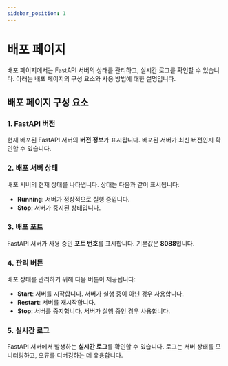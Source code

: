 ```yaml
---
sidebar_position: 1
---
```


# 배포 페이지

배포 페이지에서는 FastAPI 서버의 상태를 관리하고, 실시간 로그를 확인할 수 있습니다. 아래는 배포 페이지의 구성 요소와 사용 방법에 대한 설명입니다.

## 배포 페이지 구성 요소

### 1. FastAPI 버전

현재 배포된 FastAPI 서버의 **버전 정보**가 표시됩니다. 배포된 서버가 최신 버전인지 확인할 수 있습니다.

### 2. 배포 서버 상태

배포 서버의 현재 상태를 나타냅니다. 상태는 다음과 같이 표시됩니다:

- **Running**: 서버가 정상적으로 실행 중입니다.
- **Stop**: 서버가 중지된 상태입니다.

### 3. 배포 포트

FastAPI 서버가 사용 중인 **포트 번호**를 표시합니다. 기본값은 **8088**입니다.

### 4. 관리 버튼

배포 상태를 관리하기 위해 다음 버튼이 제공됩니다:

- **Start**: 서버를 시작합니다. 서버가 실행 중이 아닌 경우 사용합니다.
- **Restart**: 서버를 재시작합니다.
- **Stop**: 서버를 중지합니다. 서버가 실행 중인 경우 사용합니다.

### 5. 실시간 로그

FastAPI 서버에서 발생하는 **실시간 로그**를 확인할 수 있습니다. 로그는 서버 상태를 모니터링하고, 오류를 디버깅하는 데 유용합니다.
